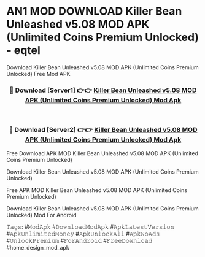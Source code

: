 # AN1 MOD DOWNLOAD Killer Bean Unleashed v5.08 MOD APK (Unlimited Coins Premium Unlocked) - eqtel
Download Killer Bean Unleashed v5.08 MOD APK (Unlimited Coins Premium Unlocked) Free Mod APK

<div align="center">
<h3>🔴 Download [Server1] 👉👉 <a href="https://apk-comot.site?title=Killer_Bean_Unleashed_v5.08_MOD_APK_(Unlimited_Coins_Premium_Unlocked)">Killer Bean Unleashed v5.08 MOD APK (Unlimited Coins Premium Unlocked) Mod Apk</a></h3><br>

<h3>🔴 Download [Server2] 👉👉 <a href="https://apk-comot.site?title=Killer_Bean_Unleashed_v5.08_MOD_APK_(Unlimited_Coins_Premium_Unlocked)">Killer Bean Unleashed v5.08 MOD APK (Unlimited Coins Premium Unlocked) Mod Apk</a></h3>
</div>


Free Download APK MOD Killer Bean Unleashed v5.08 MOD APK (Unlimited Coins Premium Unlocked)

Download Killer Bean Unleashed v5.08 MOD APK (Unlimited Coins Premium Unlocked) 

Free APK MOD Killer Bean Unleashed v5.08 MOD APK (Unlimited Coins Premium Unlocked) 

Download Killer Bean Unleashed v5.08 MOD APK (Unlimited Coins Premium Unlocked) Mod For Android

𝚃𝚊𝚐𝚜: #𝙼𝚘𝚍𝙰𝚙𝚔 #𝙳𝚘𝚠𝚗𝚕𝚘𝚊𝚍𝙼𝚘𝚍𝙰𝚙𝚔 #𝙰𝚙𝚔𝙻𝚊𝚝𝚎𝚜𝚝𝚅𝚎𝚛𝚜𝚒𝚘𝚗 #𝙰𝚙𝚔𝚄𝚗𝚕𝚒𝚖𝚒𝚝𝚎𝚍𝙼𝚘𝚗𝚎𝚢 #𝙰𝚙𝚔𝚄𝚗𝚕𝚘𝚌𝚔𝙰𝚕𝚕 #𝙰𝚙𝚔𝙽𝚘𝙰𝚍𝚜 #𝚄𝚗𝚕𝚘𝚌𝚔𝙿𝚛𝚎𝚖𝚒𝚞𝚖 #𝙵𝚘𝚛𝙰𝚗𝚍𝚛𝚘𝚒𝚍 #𝙵𝚛𝚎𝚎𝙳𝚘𝚠𝚗𝚕𝚘𝚊𝚍 #home_design_mod_apk